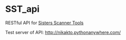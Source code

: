 # SST_api
RESTful API for [Sisters Scanner Tools](https://github.com/Nikakto/Sisters-Scanner-Tool)

Test server of API: http://nikakto.pythonanywhere.com/
